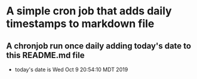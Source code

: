 A simple cron job that adds daily timestamps to markdown file
============================================================
## A chronjob run once daily adding today's date to this README.md file
* today's date is Wed Oct  9 20:54:10 MDT 2019
